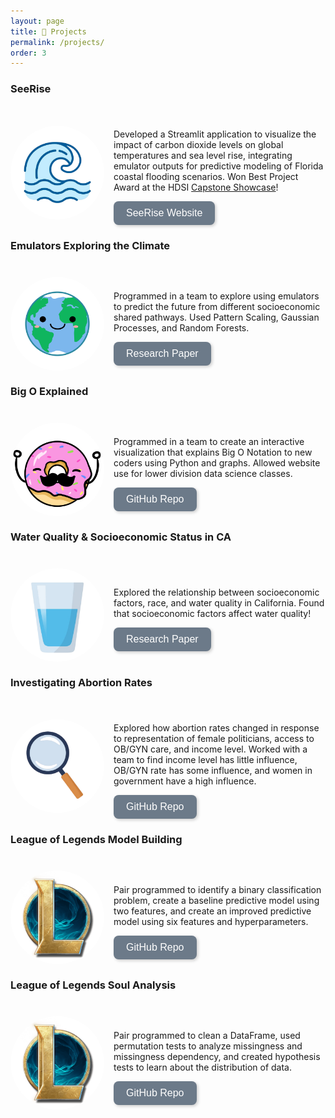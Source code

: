 ```yaml
---
layout: page
title: 💼 Projects
permalink: /projects/
order: 3
---
```


### SeeRise

<div style="display: flex; align-items: center; margin-top: 40px;">
    <img src="/assets/images/wave.png" 
         style="clip-path: circle(); width: 150px; height: 150px; object-fit: cover; margin-right: 15px;">
    <div>
        <p>Developed a Streamlit application to visualize the impact of carbon dioxide levels on global temperatures and sea level rise, integrating emulator outputs for predictive modeling of Florida coastal flooding scenarios. Won Best Project Award at the HDSI <a href="https://dsc-capstone.org/showcase-25/" target="_blank">Capstone Showcase</a>!</p>
        <a href="https://zoeludena.github.io/SeeRiseWebsite/" target="_blank">
            <button style="background-color: #6C7A89; color: white; border: none; padding: 10px 20px; 
                   border-radius: 8px; font-size: 16px; cursor: pointer; transition: 0.3s; 
                   box-shadow: 2px 2px 5px rgba(0, 0, 0, 0.2);">
                SeeRise Website
            </button>
        </a>
    </div>
</div>

<p></p>

### Emulators Exploring the Climate

<div style="display: flex; align-items: center; margin-top: 40px;">
    <img src="/assets/images/earth.png" 
         style="clip-path: circle(); width: 150px; height: 150px; object-fit: cover; margin-right: 15px;">
    <div>
        <p>Programmed in a team to explore using emulators to predict the future from different socioeconomic shared pathways. Used Pattern Scaling, Gaussian Processes, and Random Forests.</p>
        <a href="/assets/files/Utilizing%20Emulators%20to%20Explore%20the%20Climate%20Model%20Parameter%20Space.pdf" target="_blank">
            <button style="background-color: #6C7A89; color: white; border: none; padding: 10px 20px; 
                   border-radius: 8px; font-size: 16px; cursor: pointer; transition: 0.3s; 
                   box-shadow: 2px 2px 5px rgba(0, 0, 0, 0.2);">
                Research Paper
            </button>
        </a>
    </div>
</div>

<p></p>

### Big O Explained

<div style="display: flex; align-items: center; margin-top: 40px;">
    <img src="/assets/images/donut-hype-eyes-closed.png" 
         style="clip-path: circle(); width: 150px; height: 150px; object-fit: cover; margin-right: 15px;">
    <div>
        <p>Programmed in a team to create an interactive visualization that explains Big O Notation to new coders using Python and graphs. Allowed website use for lower division data science classes.</p>
        <a href="https://github.com/anmarkova2223/big-o-scrolly" target="_blank">
            <button style="background-color: #6C7A89; color: white; border: none; padding: 10px 20px; 
                   border-radius: 8px; font-size: 16px; cursor: pointer; transition: 0.3s; 
                   box-shadow: 2px 2px 5px rgba(0, 0, 0, 0.2);">
                GitHub Repo
            </button>
        </a>
    </div>
</div>

<p></p>

### Water Quality & Socioeconomic Status in CA

<div style="display: flex; align-items: center; margin-top: 40px;">
    <img src="/assets/images/water.png" 
         style="clip-path: circle(); width: 150px; height: 150px; object-fit: cover; margin-right: 15px;">
    <div>
        <p>Explored the relationship between socioeconomic factors, race, and water quality in California. Found that socioeconomic factors affect water quality!</p>
        <a href="/assets/files/water_quality_socioeconomic_ca.pdf" target="_blank">
            <button style="background-color: #6C7A89; color: white; border: none; padding: 10px 20px; 
                   border-radius: 8px; font-size: 16px; cursor: pointer; transition: 0.3s; 
                   box-shadow: 2px 2px 5px rgba(0, 0, 0, 0.2);">
                Research Paper
            </button>
        </a>
    </div>
</div>

<p></p>

### Investigating Abortion Rates

<div style="display: flex; align-items: center; margin-top: 40px;">
    <img src="/assets/images/looking_glass.png" 
         style="clip-path: circle(); width: 150px; height: 150px; object-fit: cover; margin-right: 15px;">
    <div>
        <p>Explored how abortion rates changed in response to representation of female politicians, access to OB/GYN care, and income level. Worked with a team to find income level has little influence, OB/GYN rate has some influence, and women in government have a high influence.</p>
        <a href="https://github.com/zoeludena/InvestigatingAbortionRates/tree/master" target="_blank">
            <button style="background-color: #6C7A89; color: white; border: none; padding: 10px 20px; 
                   border-radius: 8px; font-size: 16px; cursor: pointer; transition: 0.3s; 
                   box-shadow: 2px 2px 5px rgba(0, 0, 0, 0.2);">
                GitHub Repo
            </button>
        </a>
    </div>
</div>

<p></p>

### League of Legends Model Building

<div style="display: flex; align-items: center; margin-top: 40px;">
    <img src="/assets/images/lol-logo.png" 
         style="clip-path: circle(); width: 150px; height: 150px; object-fit: cover; margin-right: 15px;">
    <div>
        <p>Pair programmed to identify a binary classification problem, create a baseline predictive model using two features, and create an improved predictive model using six features and hyperparameters.</p>
        <a href="https://github.com/zoeludena/League-of-Legends-Model-Building" target="_blank">
            <button style="background-color: #6C7A89; color: white; border: none; padding: 10px 20px; 
                   border-radius: 8px; font-size: 16px; cursor: pointer; transition: 0.3s; 
                   box-shadow: 2px 2px 5px rgba(0, 0, 0, 0.2);">
                GitHub Repo
            </button>
        </a>
    </div>
</div>

<p></p>

### League of Legends Soul Analysis

<div style="display: flex; align-items: center; margin-top: 40px;">
    <img src="/assets/images/lol-logo.png" 
         style="clip-path: circle(); width: 150px; height: 150px; object-fit: cover; margin-right: 15px;">
    <div>
        <p>Pair programmed to clean a DataFrame, used permutation tests to analyze missingness and missingness dependency, and created hypothesis tests to learn about the distribution of data.</p>
        <a href="https://github.com/zoeludena/League-Of-Legends-Soul-Analysis" target="_blank">
            <button style="background-color: #6C7A89; color: white; border: none; padding: 10px 20px; 
                   border-radius: 8px; font-size: 16px; cursor: pointer; transition: 0.3s; 
                   box-shadow: 2px 2px 5px rgba(0, 0, 0, 0.2);">
                GitHub Repo
            </button>
        </a>
    </div>
</div>

